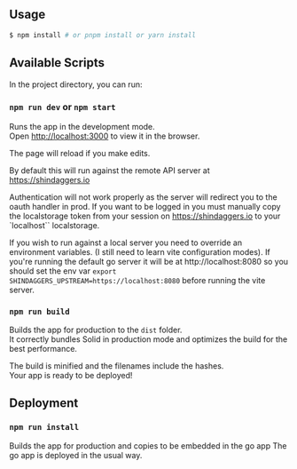 ## Usage

```bash
$ npm install # or pnpm install or yarn install
```

## Available Scripts

In the project directory, you can run:

### `npm run dev` or `npm start`

Runs the app in the development mode.<br>
Open [http://localhost:3000](http://localhost:3000) to view it in the browser.

The page will reload if you make edits.<br>

By default this will run against the remote API server at https://shindaggers.io

Authentication will not work properly as the server will redirect you to the oauth handler in prod.  If you want to be logged in you must manually copy the localstorage token from your session on https://shindaggers.io to your `localhost`` localstorage.

If you wish to run against a local server you need to override an environment variables.  (I still need to learn vite configuration modes).  If you're running the default go server it will be at http://localhost:8080 so you should set the env var `export SHINDAGGERS_UPSTREAM=https://localhost:8080` before running the vite server.

### `npm run build`

Builds the app for production to the `dist` folder.<br>
It correctly bundles Solid in production mode and optimizes the build for the best performance.

The build is minified and the filenames include the hashes.<br>
Your app is ready to be deployed!

## Deployment

### `npm run install`

Builds the app for production and copies to be embedded in the go app
The go app is deployed in the usual way.
